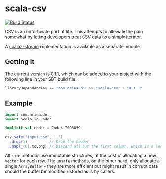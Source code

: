 # scala-csv

[![Build Status](https://travis-ci.org/nrinaudo/scalaz-csv.svg?branch=master)](https://travis-ci.org/nrinaudo/scalaz-csv)

CSV is an unfortunate part of life. This attempts to alleviate the pain somewhat by letting developers treat CSV data
as a simple iterator.

A [scalaz-stream](./scalaz-stream) implementation is available as a separate module.


## Getting it

The current version is 0.1.1, which can be added to your project with the following line in your SBT build file:

```scala
libraryDependencies += "com.nrinaudo" %% "scala-csv" % "0.1.1"
```


## Example

```scala
import com.nrinaudo._
import scala.io.Codec

implicit val codec = Codec.ISO8859

csv.safe("input.csv", ',')
  .drop(1)          // Drop the header
  .map(_(0).toLong) // Discard all but the first column, which is a long
```

All `safe` methods use immutable structures, at the cost of allocating a new `Vector` for each row. The `unsafe`
methods, on the other hand, only allocate a single `ArrayBuffer` - they are more efficient but might result in corrupt
data should the buffer be modified / stored as is by callers.
